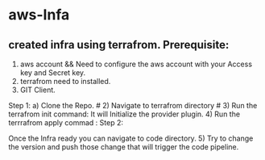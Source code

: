 # aws-Infa
created infra using terrafrom.
Prerequisite:
----------------
1) aws account && Need to configure the aws account with your Access key and Secret key.
2) terrafrom need to installed.
3) GIT Client.

Step 1:
a) Clone the Repo. # 
2) Navigate to terrafrom directory # 
3) Run the terrafrom init  command: It will Initialize the provider plugin.
4) Run the terrrafrom apply commad :
Step 2:

Once the Infra ready you can navigate to code directory.
5) Try to change the version and push those change that will trigger the code pipeline. 



 




